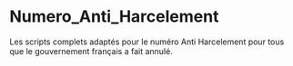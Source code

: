 # Numero_Anti_Harcelement
Les scripts complets adaptés pour le numéro Anti Harcelement pour tous que le gouvernement français a fait annulé.
